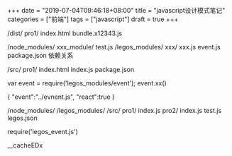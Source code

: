 +++
date = "2019-07-04T09:46:18+08:00"
title = "javascript设计模式笔记"
categories = ["前端"]
tags = ["javascript"]
draft = true
+++



/dist/
    pro1/
        index.html
        bundle.x12343.js

/node_modules/
    xxx_module/
        test.js
    /legos_modules/
        xxx/
            xxx.js
        event.js
        package.json 依赖关系

/src/
    pro1/
        index.html
        index.js
        package.json

var event = require('legos_modules/event');
event.xx()



{
    "event":"../evnent.js",
    "react":true
}


/node_modules/
/legos_modules/
/src/
    pro1/
        index.js
    pro2/
        index.js
        test.js
legos.json



require('legos_event.js')

__cacheEDx

